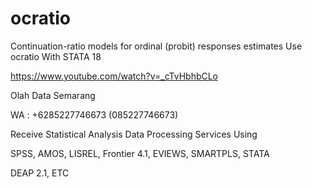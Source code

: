 # ocratio
Continuation-ratio models for ordinal (probit) responses estimates Use ocratio With STATA 18

https://www.youtube.com/watch?v=_cTvHbhbCLo

Olah Data Semarang

WA : +6285227746673 (085227746673)

Receive Statistical Analysis Data Processing Services Using

SPSS, AMOS, LISREL, Frontier 4.1, EVIEWS, SMARTPLS, STATA

DEAP 2.1, ETC
